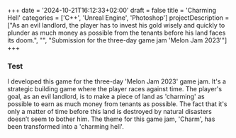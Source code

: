 +++
date = '2024-10-21T16:12:33+02:00'
draft = false
title = 'Charming Hell'
categories = ['C++', 'Unreal Engine', 'Photoshop']
projectDescription = ["As an evil landlord, the player has to invest his gold wisely and quickly to plunder as much money as possible from the tenants before his land faces its doom.", "", "Submission for the three-day game jam 'Melon Jam 2023'"]
+++

### Test

I developed this game for the three-day 'Melon Jam 2023' game jam. It's a strategic building game where the player races against time. The player's goal, as an evil landlord, is to make a piece of land as 'charming' as possible to earn as much money from tenants as possible. The fact that it's only a matter of time before this land is destroyed by natural disasters doesn’t seem to bother him. The theme for this game jam, 'Charm', has been transformed into a 'charming hell'.